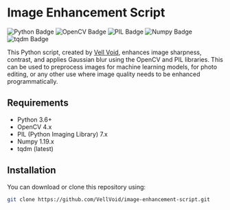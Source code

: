 # Image Enhancement Script

![Python Badge](https://img.shields.io/badge/Python-3.6%2B-blue)
![OpenCV Badge](https://img.shields.io/badge/OpenCV-4.x-green)
![PIL Badge](https://img.shields.io/badge/PIL-7.x-red)
![Numpy Badge](https://img.shields.io/badge/numpy-1.19.x-orange)
![tqdm Badge](https://img.shields.io/badge/tqdm-latest-lightgrey)

This Python script, created by [Vell Void](https://twitter.com/VellVoid), enhances image sharpness, contrast, and applies Gaussian blur using the OpenCV and PIL libraries. This can be used to preprocess images for machine learning models, for photo editing, or any other use where image quality needs to be enhanced programmatically.

## Requirements

- Python 3.6+
- OpenCV 4.x
- PIL (Python Imaging Library) 7.x
- Numpy 1.19.x
- tqdm (latest)

## Installation

You can download or clone this repository using:

```bash
git clone https://github.com/VellVoid/image-enhancement-script.git
